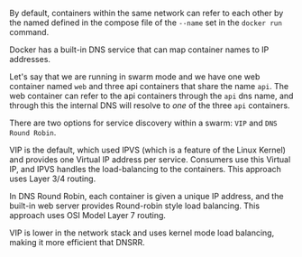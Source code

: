 By default, containers within the same network can refer to each other by the named defined in the compose file of the `--name` set in the `docker run` command. 

Docker has a built-in DNS service that can map container names to IP addresses. 

Let's say that we are running in swarm mode and we have one web container named `web` and three api containers that share the name `api`. The web container can refer to the api containers through the `api` dns name, and through this the internal DNS will resolve to *one* of the three `api` containers.  

There are two options for service discovery within a swarm: `VIP` and `DNS Round Robin`.

VIP is the default, which used IPVS (which is a feature of the Linux Kernel) and provides one Virtual IP address per service. Consumers use this Virtual IP, and IPVS   handles the load-balancing to the containers. This approach uses Layer 3/4 routing. 

In DNS Round Robin, each container is given a unique IP address, and the built-in web server provides Round-robin style load balancing. This approach uses OSI Model Layer 7 routing. 

VIP is lower in the network stack and uses kernel mode load balancing, making it more efficient that DNSRR. 